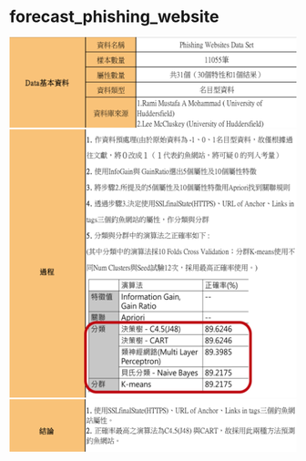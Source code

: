 # forecast_phishing_website
![image](https://github.com/An-ICheng/forecast_phishing_website/blob/master/data%20information.png)
![image](https://github.com/An-ICheng/forecast_phishing_website/blob/master/process.png)
![image](https://github.com/An-ICheng/forecast_phishing_website/blob/master/result.png)
